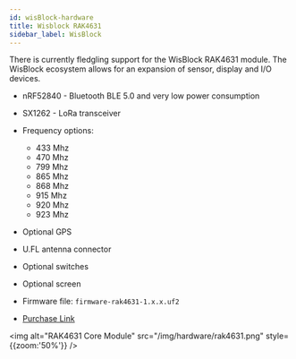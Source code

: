 ```yaml
---
id: wisBlock-hardware
title: Wisblock RAK4631
sidebar_label: WisBlock
---
```


There is currently fledgling support for the WisBlock RAK4631 module. The WisBlock ecosystem allows for an expansion of sensor, display and I/O devices.

* nRF52840 - Bluetooth BLE 5.0 and very low power consumption
* SX1262 - LoRa transceiver
* Frequency options:
    * 433 Mhz
    * 470 Mhz
    * 799 Mhz
    * 865 Mhz
    * 868 Mhz
    * 915 Mhz
    * 920 Mhz
    * 923 Mhz
* Optional GPS
* U.FL antenna connector
* Optional switches
* Optional screen


* Firmware file: `firmware-rak4631-1.x.x.uf2`
* [Purchase Link](https://docs.rakwireless.com/Product-Categories/WisBlock/RAK4631/Overview)

<img alt="RAK4631 Core Module" src="/img/hardware/rak4631.png" style={{zoom:'50%'}} />